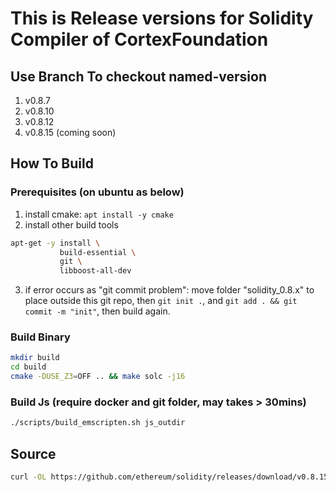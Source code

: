# This is Release versions for Solidity Compiler of CortexFoundation

## Use Branch To checkout named-version

1. v0.8.7
2. v0.8.10
3. v0.8.12
4. v0.8.15 (coming soon)

## How To Build

### Prerequisites (on ubuntu as below)
1. install cmake: `apt install -y cmake`
2. install other build tools
```bash
apt-get -y install \
           build-essential \
           git \
           libboost-all-dev
```
3. if error occurs as "git commit problem": move folder "solidity_0.8.x" to place outside this git repo, then `git init .`, and `git add . && git commit -m "init"`, then build again.

### Build Binary
``` bash
mkdir build
cd build
cmake -DUSE_Z3=OFF .. && make solc -j16
```

### Build Js (require docker and git folder, may takes > 30mins)
```bash
./scripts/build_emscripten.sh js_outdir
```

## Source
```bash
curl -OL https://github.com/ethereum/solidity/releases/download/v0.8.15/solidity_0.8.15.tar.gz
```

